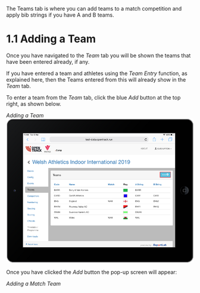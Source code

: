 <!-- TITLE: Training Manual - Teams Tab -->

The Teams tab is where you can add teams to a match competition and apply bib strings if you have A and B teams.
# 1.1 Adding a Team
Once you have navigated to the *Team* tab you will be shown the teams that have been entered already, if any. 

If you have entered a team and athletes using the *Team Entry* function, as explained here, then the Teams entered from this will already show in the *Team* tab. 

To enter a team from the *Team* tab, click the blue *Add* button at the top right, as shown below.

*Adding a Team*
![Team](/uploads/team/team.png "Team")

Once you have clicked the *Add* button the pop-up screen will appear:

*Adding a Match Team*

